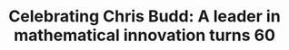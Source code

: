 ---
layout: redirected
redirect_to: https://sites.google.com/view/chrisbudd60/home
title: "Celebrating Chris Budd: A leader in mathematical innovation turns 60"
excerpt:  1-day workshop
---